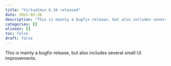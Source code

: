 ```yaml
---
title: "Virtualmin 6.16 released"
date: 2021-03-28
description: "This is mainly a bugfix release, but also includes several small UI improvements."
categories: []
aliases: []
toc: false
draft: false
---
```

This is mainly a bugfix release, but also includes several small UI improvements.
